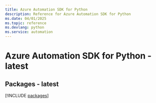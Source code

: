 ```yaml
---
title: Azure Automation SDK for Python
description: Reference for Azure Automation SDK for Python
ms.date: 04/01/2025
ms.topic: reference
ms.devlang: python
ms.service: automation
---
```

# Azure Automation SDK for Python - latest
## Packages - latest
[!INCLUDE [packages](automation-index.md)]